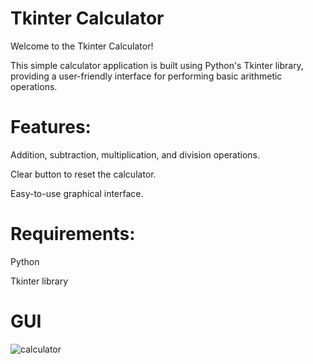 # Tkinter Calculator

Welcome to the Tkinter Calculator!

This simple calculator application is built using Python's Tkinter library, providing a user-friendly interface for performing basic arithmetic operations.

# Features:

Addition, subtraction, multiplication, and division operations.

Clear button to reset the calculator.

Easy-to-use graphical interface.


# Requirements:

Python

Tkinter library

# GUI

![calculator](https://github.com/FizzaNawaz-167/Calculator_Tkinter_Python/assets/163080358/ba4d0c1f-6d3f-4207-bd89-68eed91adcfa)





